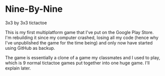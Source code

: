 # Nine-By-Nine
3x3 by 3x3 tictactoe

This is my first multiplatform game that I've put on the Google Play Store. I'm rebuilding it since my computer crashed, losing all my code (hence why I've unpublished the game for the time being) and only now have started using GitHub as backup.

The game is essentially a clone of a game my classmates and I used to play, which is 9 normal tictactoe games put together into one huge game. I'll explain later.

